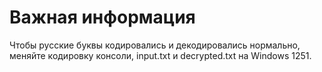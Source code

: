 # Важная информация
Чтобы русские буквы кодировались и декодировались нормально, меняйте кодировку консоли, input.txt и decrypted.txt на Windows 1251.  